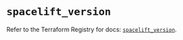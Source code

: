 # `spacelift_version`

Refer to the Terraform Registry for docs: [`spacelift_version`](https://registry.terraform.io/providers/spacelift-io/spacelift/1.27.0/docs/resources/version).
